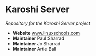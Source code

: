 Karoshi Server
==============

*Repository for the Karoshi Server project*


- **Website** www.linuxschools.com
- **Maintainer** Paul Sharrad
- **Maintainer** Jo Sharrad
- **Maintainer** Artie Ball

